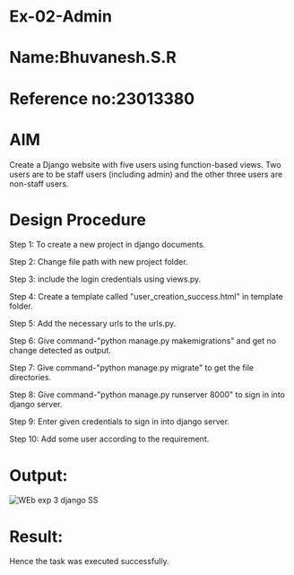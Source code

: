 # Ex-02-Admin
# Name:Bhuvanesh.S.R
# Reference no:23013380
# AIM
Create a Django website with five users using function-based views. Two users are to be staff users (including admin) and the other three users are non-staff users.

# Design Procedure
Step 1:
To create a new project in django documents.

Step 2:
Change file path with new project folder.

Step 3:
include the login credentials using views.py.

Step 4:
Create a template called "user_creation_success.html" in template folder.

Step 5:
Add the necessary urls to the urls.py.

Step 6:
Give command-"python manage.py makemigrations" and get no change detected as output.

Step 7:
Give command-"python manage.py migrate" to get the file directories.

Step 8:
Give command-"python manage.py runserver 8000" to sign in into django server.

Step 9:
Enter given credentials to sign in into django server.

Step 10:
Add some user according to the requirement.

# Output:
![WEb exp 3 django SS](https://github.com/Bhuvanesh-Suresh/ODD2023-WT-Ex-02-Admin/assets/145742661/00242ecb-ef44-46b8-bdea-80843f711a8c)


# Result:
Hence the task was executed successfully.


